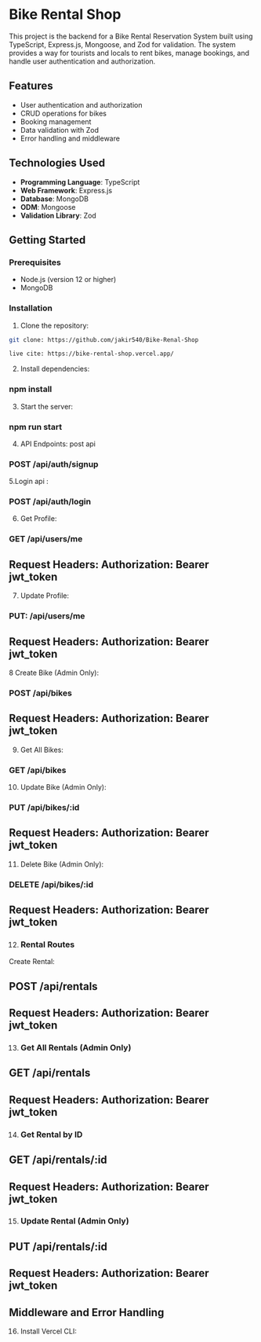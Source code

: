 # Bike Rental Shop

This project is the backend for a Bike Rental Reservation System built using TypeScript, Express.js, Mongoose, and Zod for validation. The system provides a way for tourists and locals to rent bikes, manage bookings, and handle user authentication and authorization.

## Features

- User authentication and authorization
- CRUD operations for bikes
- Booking management
- Data validation with Zod
- Error handling and middleware

## Technologies Used

- **Programming Language**: TypeScript
- **Web Framework**: Express.js
- **Database**: MongoDB
- **ODM**: Mongoose
- **Validation Library**: Zod

## Getting Started

### Prerequisites

- Node.js (version 12 or higher)
- MongoDB

### Installation

1. Clone the repository:

```bash
git clone: https://github.com/jakir540/Bike-Renal-Shop

live cite: https://bike-rental-shop.vercel.app/

```

2. Install dependencies:

### npm install

3. Start the server:

### npm run start

4. API Endpoints: post api

### POST /api/auth/signup

5.Login api :

### POST /api/auth/login

6. Get Profile:

### GET /api/users/me

## Request Headers: Authorization: Bearer jwt_token

7. Update Profile:

### PUT: /api/users/me

## Request Headers: Authorization: Bearer jwt_token

8 Create Bike (Admin Only):

### POST /api/bikes

## Request Headers: Authorization: Bearer jwt_token

9.  Get All Bikes:

### GET /api/bikes

10. Update Bike (Admin Only):

### PUT /api/bikes/:id

## Request Headers: Authorization: Bearer jwt_token

11. Delete Bike (Admin Only):

### DELETE /api/bikes/:id

## Request Headers: Authorization: Bearer jwt_token

12. ### Rental Routes

Create Rental:

## POST /api/rentals

## Request Headers: Authorization: Bearer jwt_token

13. ### Get All Rentals (Admin Only)

## GET /api/rentals

## Request Headers: Authorization: Bearer jwt_token

14. ### Get Rental by ID

## GET /api/rentals/:id

## Request Headers: Authorization: Bearer jwt_token

15. ### Update Rental (Admin Only)

## PUT /api/rentals/:id

## Request Headers: Authorization: Bearer jwt_token

## Middleware and Error Handling

16. Install Vercel CLI:

